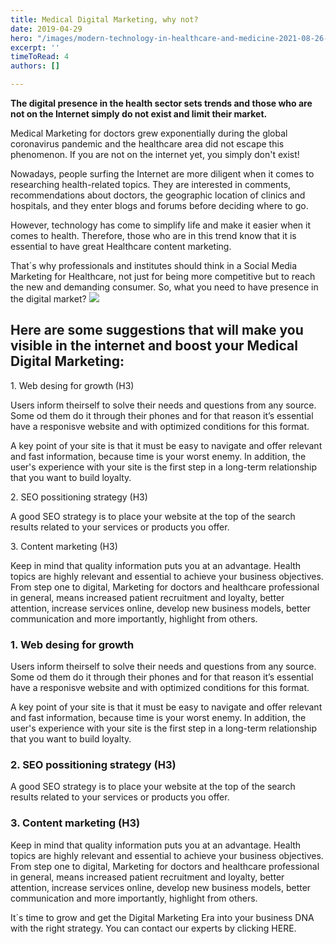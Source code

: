 ```yaml
---
title: Medical Digital Marketing, why not?
date: 2019-04-29
hero: "/images/modern-technology-in-healthcare-and-medicine-2021-08-26-23-02-49-utc.jpg"
excerpt: ''
timeToRead: 4
authors: []

---
```

**The digital presence in the health sector sets trends and those who are not on the Internet simply do not exist and limit their market.** 

Medical Marketing for doctors grew exponentially during the global coronavirus pandemic and the healthcare area did not escape this phenomenon. If you are not on the internet yet, you simply don't exist!

Nowadays, people surfing the Internet are more diligent when it comes to researching health-related topics. They are interested in comments, recommendations about doctors, the geographic location of clinics and hospitals, and they enter blogs and forums before deciding where to go.

However, technology has come to simplify life and make it easier when it comes to health. Therefore, those who are in this trend know that it is essential to have great Healthcare content marketing.

That´s why professionals and institutes should think in a Social Media Marketing for Healthcare, not just for being more competitive but to reach the new and demanding consumer. So, what you need to have presence in the digital market? ![](/images/banner-healthcare03.png)

## Here are some suggestions that will make you visible in the internet and boost your Medical Digital Marketing:

1\. Web desing for growth (H3)

Users inform theirself to solve their needs and questions from any source. Some od them do it through their phones and for that reason it’s essential have a responisve website and with optimized conditions for this format.

A key point of your site is that it must be easy to navigate and offer relevant and fast information, because time is your worst enemy. In addition, the user's experience with your site is the first step in a long-term relationship that you want to build loyalty.

2\. SEO possitioning strategy (H3)

A good SEO strategy is to place your website at the top of the search results related to your services or products you offer.

3\. Content marketing (H3)

Keep in mind that quality information puts you at an advantage. Health topics are highly relevant and essential to achieve your business objectives. From step one to digital, Marketing for doctors and healthcare professional in general, means increased patient recruitment and loyalty, better attention, increase services online, develop new business models, better communication and more importantly, highlight from others. 

### 1. Web desing for growth

Users inform theirself to solve their needs and questions from any source. Some od them do it through their phones and for that reason it’s essential have a responisve website and with optimized conditions for this format.

A key point of your site is that it must be easy to navigate and offer relevant and fast information, because time is your worst enemy. In addition, the user's experience with your site is the first step in a long-term relationship that you want to build loyalty.

### 2. SEO possitioning strategy (H3)

A good SEO strategy is to place your website at the top of the search results related to your services or products you offer.

### 3. Content marketing (H3)

Keep in mind that quality information puts you at an advantage. Health topics are highly relevant and essential to achieve your business objectives. From step one to digital, Marketing for doctors and healthcare professional in general, means increased patient recruitment and loyalty, better attention, increase services online, develop new business models, better communication and more importantly, highlight from others. 

It´s time to grow and get the Digital Marketing Era into your business DNA with the right strategy. You can contact our experts by clicking HERE.